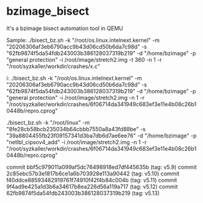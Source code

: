 # bzimage_bisect
It's a bzimage bisect automation tool in QEMU

Sample:
./bisect_bz.sh -k "/root/os.linux.intelnext.kernel" -m "20206306af3eb6790acc9b43d06cd50b6da7c98d" -s "62fb9874f5da54fdb243003b386128037319b219" -d "/home/bzimage" -p "general protection" -i /root/image/stretch2.img -t 360 -n 1 -r "/root/syzkaller/workdir/crashes/x.c"

i:
./bisect_bz.sh -k "/root/os.linux.intelnext.kernel" -m "20206306af3eb6790acc9b43d06cd50b6da7c98d" -s "62fb9874f5da54fdb243003b386128037319b219" -d "/home/bzimage" -p "general protection" -i /root/image/stretch2.img  -n 1 -r "/root/syzkaller/workdir/crashes/6f06714da341949c683ef3e11e4b08c26b10448b/repro.cprog"

./bisect_bz.sh -k "/root/linux" -m "8fe28cb58bcb235034b64cbbb7550a8a43fd88be" -s "39a8804455fb23f09157341d3ba7db6d7ae6ee76" -d "/home/bzimage" -p "netlbl_cipsov4_add" -i /root/image/stretch2.img  -n 1 -r "/root/syzkaller/workdir/crashes/6f06714da341949c683ef3e11e4b08c26b10448b/repro.cprog"

commit bbf5c979011a099af5dc76498918ed7df445635b (tag: v5.9)
commit 2c85ebc57b3e1817b6ce1a6b703928e113a90442 (tag: v5.10)
commit f40ddce88593482919761f74910f42f4b84c004b (tag: v5.11)
commit 9f4ad9e425a1d3b6a34617b8ea226d56a119a717 (tag: v5.12)
commit 62fb9874f5da54fdb243003b386128037319b219 (tag: v5.13)
